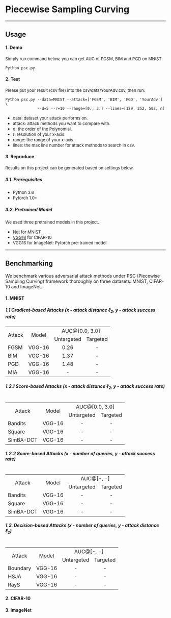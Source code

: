 # Piecewise Sampling Curving

---
## Usage

#### 1. Demo
<font size=2>Simply run command below, you can get AUC of FGSM, BIM and PGD on MNIST.</font>
```
Python psc.py
```

#### 2. Test
<font size=2>Please put your result (csv file) into the csv/data/YourAdv.csv, then run:</font>
```
Python psc.py --data=MNIST --attack=['FGSM', 'BIM', 'PGD', 'YourAdv'] \
              --d=5 --r=10 --range=[0., 3.] --lines=[129, 252, 502, n]
```
* <font size=2> data: dataset your attack performs on. </font>
* <font size=2> attack: attack methods you want to compare with. </font>
* <font size=2> d: the order of the Polynomial. </font>
* <font size=2> r: resolution of your x-axis. </font>
* <font size=2> range: the range of your x-axis. </font>
* <font size=2> lines: the max line number for attack methods to search in csv. </font>

#### 3. Reproduce
<font size=2>Results on this project can be generated based on settings below.</font>

##### 3.1. Prerequisites
* <font size=2> Python 3.6 </font>
* <font size=2> Pytorch 1.0+ </font>

##### 3.2. Pretrained Model
<font size=2> We used three pretrained models in this project.</font>
* <font size=2> [Net](https://drive.google.com/drive/folders/1cO1lEXiiQgUE9PKdXsuVr5TsPEAS4ras) for MNIST </font>
* <font size=2> [VGG16](https://drive.google.com/drive/folders/1zMUAV4rV0pYIayOCWB4iCIMN0vHOfWUs) for CIFAR-10 </font>
* <font size=2> VGG16 for ImageNet: Pytorch pre-trained model </font>

---
## Benchmarking

We benchmark various adversarial attack methods under PSC (Piecewise Sampling Curving) framework thoroughly on three datasets: MNIST, CIFAR-10 and ImageNet.

#### 1. MNIST
##### 1.1 Gradient-based Attacks (x - attack distance $\ell_2$, y - attack success rate)
<table>
    <tr>
        <td rowspan='2' style="text-align:center">Attack</td>
        <td rowspan='2' style="text-align:center">Model</td>
        <td colspan='2' style="text-align:center">AUC@[0.0, 3.0]</td>
    </tr>
    <tr>
        <td style="text-align:center">Untargeted</td>
        <td style="text-align:center">Targeted</td>
    </tr>
    <tr>
        <td style="text-align:left">FGSM</td>
        <td style="text-align:center">VGG-16</td>
        <td style="text-align:center">0.26</td>
        <td style="text-align:center">-</td>
    </tr>
    <tr>
        <td style="text-align:left">BIM</td>
        <td style="text-align:center">VGG-16</td>
        <td style="text-align:center">1.37</td>
        <td style="text-align:center">-</td>
    </tr>
    <tr>
        <td style="text-align:left">PGD</td>
        <td style="text-align:center">VGG-16</td>
        <td style="text-align:center">1.48</td>
        <td style="text-align:center">-</td>
    </tr>
    <tr>
        <td style="text-align:left">MIA</td>
        <td style="text-align:center">VGG-16</td>
        <td style="text-align:center">-</td>
        <td style="text-align:center">-</td>
    </tr>
<table>

##### 1.2.1 Score-based Attacks (x - attack distance $\ell_2$, y - attack success rate)
<table>
    <tr>
        <td rowspan='2' style="text-align:center">Attack</td>
        <td rowspan='2' style="text-align:center">Model</td>
        <td colspan='2' style="text-align:center">AUC@[0.0, 3.0]</td>
    </tr>
    <tr>
        <td style="text-align:center">Untargeted</td>
        <td style="text-align:center">Targeted</td>
    </tr>
    <tr>
        <td style="text-align:left">Bandits</td>
        <td style="text-align:center">VGG-16</td>
        <td style="text-align:center">-</td>
        <td style="text-align:center">-</td>
    </tr>
    <tr>
        <td style="text-align:left">Square</td>
        <td style="text-align:center">VGG-16</td>
        <td style="text-align:center">-</td>
        <td style="text-align:center">-</td>
    </tr>
    <tr>
        <td style="text-align:left">SimBA-DCT</td>
        <td style="text-align:center">VGG-16</td>
        <td style="text-align:center">-</td>
        <td style="text-align:center">-</td>
    </tr>
<table>

##### 1.2.2 Score-based Attacks (x - number of queries, y - attack success rate)
<table>
    <tr>
        <td rowspan='2' style="text-align:center">Attack</td>
        <td rowspan='2' style="text-align:center">Model</td>
        <td colspan='2' style="text-align:center">AUC@[-, -]</td>
    </tr>
    <tr>
        <td style="text-align:center">Untargeted</td>
        <td style="text-align:center">Targeted</td>
    </tr>
    <tr>
        <td style="text-align:left">Bandits</td>
        <td style="text-align:center">VGG-16</td>
        <td style="text-align:center">-</td>
        <td style="text-align:center">-</td>
    </tr>
    <tr>
        <td style="text-align:left">Square</td>
        <td style="text-align:center">VGG-16</td>
        <td style="text-align:center">-</td>
        <td style="text-align:center">-</td>
    </tr>
    <tr>
        <td style="text-align:left">SimBA-DCT</td>
        <td style="text-align:center">VGG-16</td>
        <td style="text-align:center">-</td>
        <td style="text-align:center">-</td>
    </tr>
<table>

##### 1.3. Decision-based Attacks (x - number of queries, y - attack distance $\ell_2$)
<table>
    <tr>
        <td rowspan='2' style="text-align:center">Attack</td>
        <td rowspan='2' style="text-align:center">Model</td>
        <td colspan='2' style="text-align:center">AUC@[-, -]</td>
    </tr>
    <tr>
        <td style="text-align:center">Untargeted</td>
        <td style="text-align:center">Targeted</td>
    </tr>
    <tr>
        <td style="text-align:left">Boundary</td>
        <td style="text-align:center">VGG-16</td>
        <td style="text-align:center">-</td>
        <td style="text-align:center">-</td>
    </tr>
    <tr>
        <td style="text-align:left">HSJA</td>
        <td style="text-align:center">VGG-16</td>
        <td style="text-align:center">-</td>
        <td style="text-align:center">-</td>
    </tr>
    <tr>
        <td style="text-align:left">RayS</td>
        <td style="text-align:center">VGG-16</td>
        <td style="text-align:center">-</td>
        <td style="text-align:center">-</td>
    </tr>
<table>

#### 2. CIFAR-10

#### 3. ImageNet

